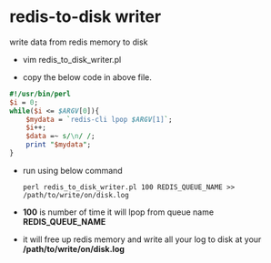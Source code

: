 # redis-to-disk writer

write data from redis memory to disk 

* vim redis_to_disk_writer.pl

* copy the below code in above file.

```perl
#!/usr/bin/perl
$i = 0;
while($i <= $ARGV[0]){
    $mydata = `redis-cli lpop $ARGV[1]`;
    $i++;
    $data =~ s/\n/ /;
    print "$mydata";
}
```

* run using below command

    ` perl redis_to_disk_writer.pl 100 REDIS_QUEUE_NAME >> /path/to/write/on/disk.log `

* **100** is number of time it will lpop from queue name **REDIS_QUEUE_NAME**

* it will free up redis memory and write all your log to disk at your **/path/to/write/on/disk.log**

